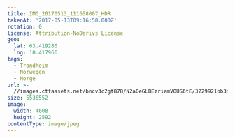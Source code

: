 ```yaml
---
title: IMG_20170513_111658007_HDR
takenAt: '2017-05-13T09:16:58.000Z'
rotation: 0
license: Attribution-NoDerivs License
geo:
  lat: 63.419286
  lng: 10.417966
tags:
  - Trondheim
  - Norwegen
  - Norge
url: >-
  //images.ctfassets.net/bncv3c2gt878/N2a0eGLBEzriamVOUS6tE/3229921bb3fac55ffa7f6ec93c269bab/img_20170513_111658007_hdr_33808064464_o
size: 5536552
image:
  width: 4608
  height: 2592
contentType: image/jpeg
---
```


